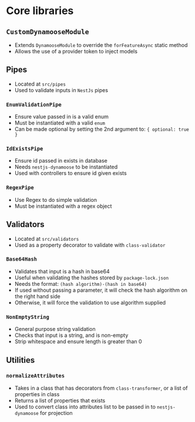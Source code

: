 # Core libraries

## `CustomDynamooseModule`

- Extends `DynamooseModule` to override the `forFeatureAsync` static method
- Allows the use of a provider token to inject models

## Pipes

- Located at `src/pipes`
- Used to validate inputs in `NestJs` pipes

### `EnumValidationPipe`

- Ensure value passed in is a valid enum
- Must be instantiated with a valid `enum`
- Can be made optional by setting the 2nd argument to: `{ optional: true }`

### `IdExistsPipe`

- Ensure id passed in exists in database
- Needs `nestjs-dynamoose` to be instantiated
- Used with controllers to ensure id given exists

### `RegexPipe`

- Use Regex to do simple validation
- Must be instantiated with a regex object

## Validators

- Located at `src/validators`
- Used as a property decorator to validate with `class-validator`

### `Base64Hash`

- Validates that input is a hash in base64
- Useful when validating the hashes stored by `package-lock.json`
- Needs the format: `(hash algorithm)-(hash in base64)`
- If used without passing a parameter, it will check the hash algorithm on the right hand side
- Otherwise, it will force the validation to use algorithm supplied

### `NonEmptyString`

- General purpose string validation
- Checks that input is a string, and is non-empty
- Strip whitespace and ensure length is greater than 0

## Utilities

### `normalizeAttributes`

- Takes in a class that has decorators from `class-transformer`, or a list of properties in class
- Returns a list of properties that exists
- Used to convert class into attributes list to be passed in to `nestjs-dynamoose` for projection
